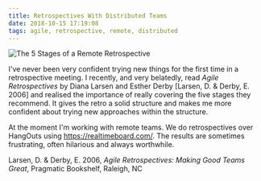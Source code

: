 ```yaml
---
title: Retrospectives With Distributed Teams
date: 2018-10-15 17:19:08
tags: agile, retrospective, remote, distributed
---
```


![The 5 Stages of a Remote Retrospective](/images/remote_retro.jpg)

I've never been very confident trying new things for the first time in a retrospective meeting. I recently, and very belatedly, read _Agile Retrospectives_ by Diana Larsen and Esther Derby [Larsen, D. & Derby, E. 2006] and realised the importance of really covering the five stages they recommend. It gives the retro a solid structure and makes me more confident about trying new approaches within the structure.

At the moment I'm working with remote teams. We do retrospectives over HangOuts using https://realtimeboard.com/. The results are sometimes frustrating, often hilarious and always worthwhile.

Larsen, D. & Derby, E. 2006, _​Agile Retrospectives: Making Good Teams Great_, Pragmatic Bookshelf, Raleigh, NC
